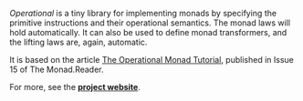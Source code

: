 *Operational* is a tiny library for implementing monads by specifying the primitive instructions and their operational semantics. The monad laws will hold automatically. It can also be used to define monad transformers, and the lifting laws are, again, automatic.

It is based on the article [The Operational Monad Tutorial][tutorial], published in Issue 15 of The Monad.Reader.

For more, see the **[project website]**.

  [project website]: http://haskell.org/haskellwiki/Operational
  [tutorial]: http://themonadreader.wordpress.com/2010/01/26/issue-15/